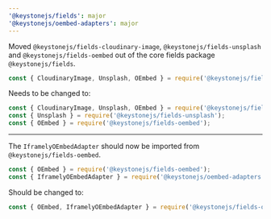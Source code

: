 ```yaml
---
'@keystonejs/fields': major
'@keystonejs/oembed-adapters': major
---
```


Moved `@keystonejs/fields-cloudinary-image`, `@keystonejs/fields-unsplash` and `@keystonejs/fields-oembed` out of the core fields package `@keystonejs/fields`.

```js
const { CloudinaryImage, Unsplash, OEmbed } = require('@keystonejs/fields');
```

Needs to be changed to:

```js
const { CloudinaryImage, Unsplash, OEmbed } = require('@keystonejs/fields-cloudinary-image');
const { Unsplash } = require('@keystonejs/fields-unsplash');
const { OEmbed } = require('@keystonejs/fields-oembed');
```

---

The `IframelyOEmbedAdapter` should now be imported from `@keystonejs/fields-oembed`.

```js
const { OEmbed } = require('@keystonejs/fields-oembed');
const { IframelyOEmbedAdapter } = require('@keystonejs/oembed-adapters');
```

Should be changed to:

```js
const { OEmbed, IframelyOEmbedAdapter } = require('@keystonejs/fields-oembed');
```
